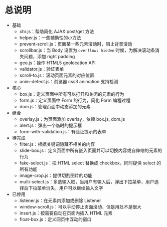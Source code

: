 # 总说明

* 基础
    * xhr.js：帮助简化 AJAX post/get 方法
    * helper.js：一些辅助性的小方法
    * prevent-scroll.js：页面某一些元素滚动时，阻止背景滚动
    * scrollbar.js：当 Body 设置为 `overflow: hidden` 时候，为解决滚动条消失问题，添加 right padding
    * geo.js：操作 HTML5 geolocation API
    * validator.js：验证表单
    * scroll-to.js：滚动页面元素的对应位置
    * anim-detect.js：浏览器 css3 animation 支持检测
* 核心
    * box.js：定义页面中所有可以打开和关闭的元素的行为
    * form.js：定义页面中 Form 的行为，简化 Form 编程过程
    * dom.js：管理页面中动态添加的元素
* 组合
    * overlay.js：为页面添加 overlay，依赖 box.js, dom.js
    * alert.js：弹出一个临时的提示框
    * form-with-validation.js：有验证提示的表单
* 待完成
    * filter.js：根据关键词隐藏不相关的内容
    * slide-box.js：定义页面中所有嵌入页面并可以切换内容或自伸缩的元素的行为
    * fake-select.js：把 HTML select 替换成 checkbox，同时提供 select 的所有功能
    * image-crop.js：提供切割图片的功能
    * multi-select.js：多选输入框，当用户有输入后，弹出下拉菜单，用户选择后下拉菜单消失，用户可以继续输入文字
* 已停用
    * listener.js：在元素内添加或删除 Listener
    * window-scroll.js：可以手动停止页面滚动，但是用处不是很大
    * insert.js：按需要自动在页面内插入 HTML 元素
    * float-box.js：定义网页中浮动的窗口
